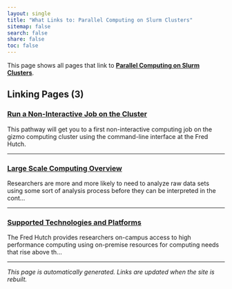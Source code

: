 ```yaml
---
layout: single
title: "What Links to: Parallel Computing on Slurm Clusters"
sitemap: false
search: false
share: false
toc: false
---
```


This page shows all pages that link to **[Parallel Computing on Slurm Clusters](/scicomputing/compute_parallel/)**.

## Linking Pages (3)

### [Run a Non-Interactive Job on the Cluster](/pathways/path-batch-computing/)

This pathway will get you to a first non-interactive computing job on the gizmo computing cluster using the command-line interface at the Fred Hutch.

---

### [Large Scale Computing Overview](/scicomputing/compute_overview/)

Researchers are more and more likely to need to analyze raw data sets using some sort of analysis process before they can be interpreted in the cont...

---

### [Supported Technologies and Platforms](/scicomputing/compute_platforms/)

The Fred Hutch provides researchers on-campus access to high performance computing using on-premise resources for computing needs that rise above th...

---


*This page is automatically generated. Links are updated when the site is rebuilt.*
